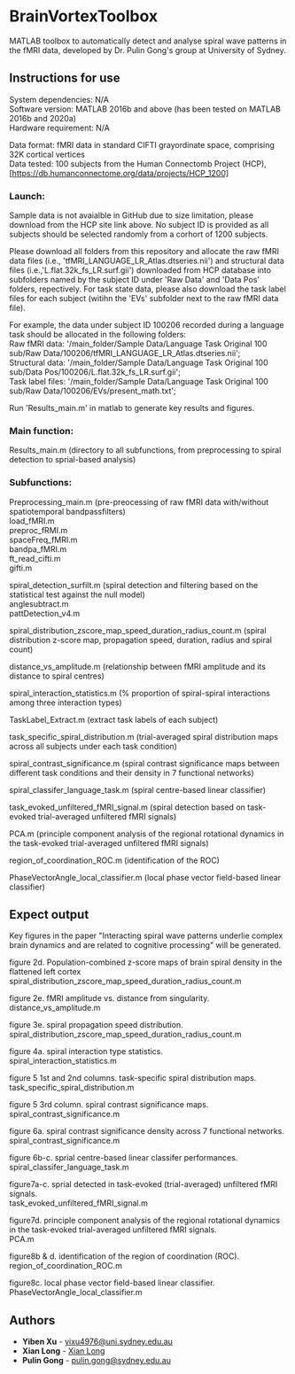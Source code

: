 # BrainVortexToolbox
MATLAB toolbox to automatically detect and analyse spiral wave patterns in the fMRI data, developed by Dr. Pulin Gong's group at University of Sydney. 

## Instructions for use
System dependencies: N/A <br />
Software version: MATLAB 2016b and above (has been tested on MATLAB 2016b and 2020a) <br />
Hardware requirement: N/A

Data format: fMRI data in standard CIFTI grayordinate space, comprising 32K cortical vertices <br />
Data tested: 100 subjects from the Human Connectomb Project (HCP), [https://db.humanconnectome.org/data/projects/HCP_1200]

### Launch: <br />
Sample data is not avaialble in GitHub due to size limitation, please download from the HCP site link above. No subject ID is provided as all subjects should be selected randomly from a corhort of 1200 subjects.

Please download all folders from this repository and allocate the raw fMRI data files (i.e., 'tfMRI_LANGUAGE_LR_Atlas.dtseries.nii') and structural data files (i.e.,'L.flat.32k_fs_LR.surf.gii') downloaded from HCP database into subfolders named by the subject ID under 'Raw Data' and 'Data Pos' folders, repectively. For task state data, please also download the task label files for each subject (witihn the 'EVs' subfolder next to the raw fMRI data file).

For example, the data under subject ID 100206 recorded during a language task should be allocated in the following folders: <br />
Raw fMRI data: '/main_folder/Sample Data/Language Task Original 100 sub/Raw Data/100206/tfMRI_LANGUAGE_LR_Atlas.dtseries.nii'; <br />
Structural data: '/main_folder/Sample Data/Language Task Original 100 sub/Data Pos/100206/L.flat.32k_fs_LR.surf.gii'; <br />
Task label files:  '/main_folder/Sample Data/Language Task Original 100 sub/Raw Data/100206/EVs/present_math.txt'; <br />

Run 'Results_main.m' in matlab to generate key results and figures. 



### Main function: 

Results_main.m (directory to all subfunctions, from preprocessing to spiral detection to sprial-based analysis)

### Subfunctions:

Preprocessing_main.m (pre-preocessing of raw fMRI data with/without spatiotemporal bandpassfilters) <br />
load_fMRI.m  <br />
preproc_fRMI.m  <br />
spaceFreq_fMRI.m  <br />
bandpa_fMRI.m  <br />
ft_read_cifti.m  <br />
gifti.m  <br />

spiral_detection_surfilt.m (spiral detection and filtering based on the statistical test against the null model) <br />
anglesubtract.m <br />
pattDetection_v4.m <br />

spiral_distribution_zscore_map_speed_duration_radius_count.m (spiral distribution z-score map, propagation speed, duration, radius and spiral count) <br />

distance_vs_amplitude.m (relationship between fMRI amplitude and its distance to spiral centres) <br />

spiral_interaction_statistics.m (% proportion of spiral-spiral interactions among three interaction types) <br />

TaskLabel_Extract.m (extract task labels of each subject) <br />

task_specific_spiral_distribution.m (trial-averaged spiral distribution maps across all subjects under each task condition) <br />

spiral_contrast_significance.m (spiral contrast significance maps between different task conditions and their density in 7 functional networks) <br />

spiral_classifer_language_task.m (spiral centre-based linear classifier) <br />

task_evoked_unfiltered_fMRI_signal.m (spiral detection based on task-evoked trial-averaged unfiltered fMRI signals) <br />

PCA.m (principle component analysis of the regional rotational dynamics in the task-evoked trial-averaged unfiltered fMRI signals) <br />

region_of_coordination_ROC.m (identification of the ROC)

PhaseVectorAngle_local_classifier.m (local phase vector field-based linear classifier)

## Expect output <br />
Key figures in the paper "Interacting spiral wave patterns underlie complex brain dynamics and are related to cognitive processing" will be generated.

figure 2d. Population-combined z-score maps of brain spiral density in the flattened left cortex  <br />
spiral_distribution_zscore_map_speed_duration_radius_count.m 

figure 2e. fMRI amplitude vs. distance from singularity.<br />
distance_vs_amplitude.m

figure 3e. spiral propagation speed distribution.<br />
spiral_distribution_zscore_map_speed_duration_radius_count.m 

figure 4a. spiral interaction type statistics.<br />
spiral_interaction_statistics.m

figure 5 1st and 2nd columns. task-specific spiral distribution maps.<br />
task_specific_spiral_distribution.m

figure 5 3rd column. spiral contrast significance maps.<br />
spiral_contrast_significance.m

figure 6a. spiral contrast significance density across 7 functional networks.<br />
spiral_contrast_significance.m

figure 6b-c. sprial centre-based linear classifer performances.<br />
spiral_classifer_language_task.m

figure7a-c. sprial detected in task-evoked (trial-averaged) unfiltered fMRI signals.<br />
task_evoked_unfiltered_fMRI_signal.m

figure7d. principle component analysis of the regional rotational dynamics in the task-evoked trial-averaged unfiltered fMRI signals.<br />
PCA.m

figure8b & d. identification of the region of coordination (ROC).<br />
region_of_coordination_ROC.m

figure8c. local phase vector field-based linear classifier.<br />
PhaseVectorAngle_local_classifier.m



## Authors

* **Yiben Xu** - yixu4976@uni.sydney.edu.au
* **Xian Long** - [Xian Long](https://github.com/longxian319)
* **Pulin Gong** - pulin.gong@sydney.edu.au







